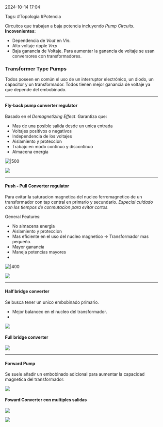 2024-10-14 17:04

Tags: #Topologia #Potencia 

Circuitos que trabajan a baja potencia incluyendo _Pump Circuits_.  
**Incovenientes:** 
* Dependencia de _Vout_ en _Vin_.
* Alto voltaje ripple _Vrrp_
* Baja ganancia de Voltaje.
Para aumentar la ganancia de voltaje se usan conversores con transformadores.
### Transformer Type Pumps
Todos poseen en común el uso de un interruptor electrónico, un diodo, un capacitor y un transformador. Todos tienen mejor ganancia de voltaje ya que depende del embobinado.

---
#### Fly-back pump converter regulator
Basado en el _Demagnetizing Effect_. Garantiza que:
* Mas de una posible salida desde un unica entrada
* Voltajes positivos o negativos
* Independencia de los voltajes
* Aislamiento y proteccion
* Trabajo en modo continuo y discontinuo
* Almacena energia

![|500](Imagenes/Flyback2.jpeg)

![](Imagenes/Flyback1.jpeg)



--- 

#### Push - Pull Converter regulator
Para evitar la saturacion magnetica del nucleo ferromagnetico de un transformador con tap central en primario y secundario. _Especial cuidado con los tiempos de conmutacion para evitar cortos._

General Features:

* No almacena energia
* Aislamiento y proteccion
* Mas eficiente en el uso del nucleo magnetico -> Transformador mas pequeño.
* Mayor ganancia
* Maneja potencias mayores
* 
![|400](Imagenes/Pushpull2.jpeg)

![](Imagenes/Pushpull1.jpeg)


---

#### Half bridge converter
Se busca tener un unico embobinado primario.
* Mejor balanceo en el nucleo del transformador.
* 

![](Imagenes/Half1.jpeg)

#### Full bridge converter

![](Imagenes/Full1.jpeg)


---

#### Forward Pump
Se suele añadir un embobinado adicional para aumentar la capacidad magnetica del transformador:

![](Imagenes/Foward1.jpeg)

#### Foward Converter con multiples salidas

![](Imagenes/MoutFoward.jpeg)


![](Imagenes/MultiOut.jpeg)


